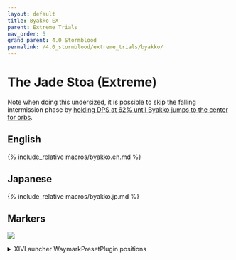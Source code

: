 ```yaml
---
layout: default
title: Byakko EX
parent: Extreme Trials
nav_order: 5
grand_parent: 4.0 Stormblood
permalink: /4.0_stormblood/extreme_trials/byakko/
---
```


# The Jade Stoa (Extreme)

Note when doing this undersized, it is possible to skip the falling intermission phase by [holding DPS at 62% until Byakko jumps to the center for orbs](https://youtu.be/pTQekJSPPC0).

## English

{% include_relative macros/byakko.en.md %}

## Japanese

{% include_relative macros/byakko.jp.md %}

## Markers

![]({{site.baseurl}}/images/4.0_stormblood/byakko/markers.jpg)
<details markdown=block>
<summary>XIVLauncher WaymarkPresetPlugin positions</summary>

```json
{
  "Name":"Byakko EX",
  "MapID":291,
  "A":{"X":0.0,"Y":0.0,"Z":-19.0,"ID":0,"Active":true},
  "B":{"X":16.454,"Y":0.0,"Z":9.5,"ID":1,"Active":true},
  "C":{"X":-16.454,"Y":0.0,"Z":9.5,"ID":2,"Active":true},
  "D":{"X":0.0,"Y":0.0,"Z":0.0,"ID":3,"Active":false},
  "One":{"X":0.0,"Y":0.0,"Z":0.0,"ID":4,"Active":false},
  "Two":{"X":0.0,"Y":0.0,"Z":0.0,"ID":5,"Active":false},
  "Three":{"X":0.0,"Y":0.0,"Z":0.0,"ID":6,"Active":false},
  "Four":{"X":0.0,"Y":0.0,"Z":0.0,"ID":7,"Active":false}
}
```

</details>

<script data-goatcounter="https://tuufless.goatcounter.com/count"
        async src="//gc.zgo.at/count.js"></script>
